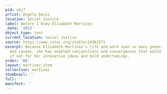 ```yaml
---
pid: obj7
artist: Angela Davis
location: Social Justice
label: Before I Knew Elizabeth Martínez
_date: '2013'
object_type: text
current_location: Social Justice
source: https://www.jstor.org/stable/24361571
excerpt: Because Elizabeth Martínez's life and work span so many generations, communities,
  and causes, she has enabled conjunctions and convergences that would have been inconceivable
  if not for her innovative ideas and bold undertakings.
order: '06'
layout: martinez_item
collection: martinez
thumbnail: ''
full: ''
manifest: ''
---
```

